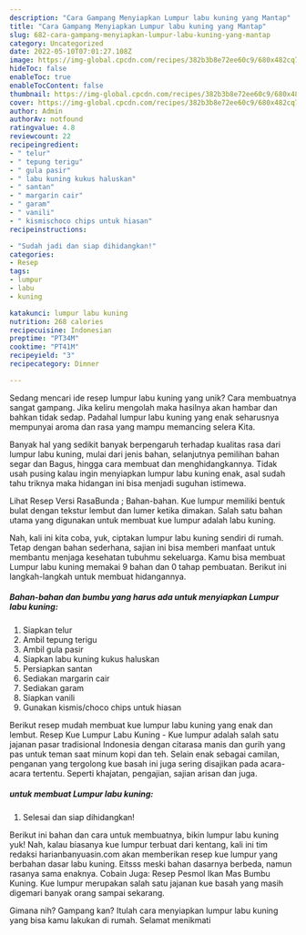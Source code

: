 ```yaml
---
description: "Cara Gampang Menyiapkan Lumpur labu kuning yang Mantap"
title: "Cara Gampang Menyiapkan Lumpur labu kuning yang Mantap"
slug: 682-cara-gampang-menyiapkan-lumpur-labu-kuning-yang-mantap
category: Uncategorized
date: 2022-05-10T07:01:27.108Z
image: https://img-global.cpcdn.com/recipes/382b3b8e72ee60c9/680x482cq70/lumpur-labu-kuning-foto-resep-utama.jpg
hideToc: false
enableToc: true
enableTocContent: false
thumbnail: https://img-global.cpcdn.com/recipes/382b3b8e72ee60c9/680x482cq70/lumpur-labu-kuning-foto-resep-utama.jpg
cover: https://img-global.cpcdn.com/recipes/382b3b8e72ee60c9/680x482cq70/lumpur-labu-kuning-foto-resep-utama.jpg
author: Admin
authorAv: notfound
ratingvalue: 4.8
reviewcount: 22
recipeingredient:
- " telur"
- " tepung terigu"
- " gula pasir"
- " labu kuning kukus haluskan"
- " santan"
- " margarin cair"
- " garam"
- " vanili"
- " kismischoco chips untuk hiasan"
recipeinstructions:

- "Sudah jadi dan siap dihidangkan!"
categories:
- Resep
tags:
- lumpur
- labu
- kuning

katakunci: lumpur labu kuning 
nutrition: 268 calories
recipecuisine: Indonesian
preptime: "PT34M"
cooktime: "PT41M"
recipeyield: "3"
recipecategory: Dinner

---
```





Sedang mencari ide resep lumpur labu kuning yang unik? Cara membuatnya sangat gampang. Jika keliru mengolah maka hasilnya akan hambar dan bahkan tidak sedap. Padahal lumpur labu kuning yang enak seharusnya mempunyai aroma dan rasa yang mampu memancing selera Kita.





Banyak hal yang sedikit banyak berpengaruh terhadap kualitas rasa dari lumpur labu kuning, mulai dari jenis bahan, selanjutnya pemilihan bahan segar dan Bagus, hingga cara membuat dan menghidangkannya. Tidak usah pusing kalau ingin menyiapkan lumpur labu kuning enak,      asal sudah tahu triknya maka hidangan ini bisa menjadi suguhan istimewa.














Lihat Resep Versi RasaBunda ; Bahan-bahan. Kue lumpur memiliki bentuk bulat dengan tekstur lembut dan lumer ketika dimakan. Salah satu bahan utama yang digunakan untuk membuat kue lumpur adalah labu kuning.






Nah, kali ini kita coba, yuk, ciptakan lumpur labu kuning sendiri di rumah. Tetap dengan bahan sederhana, sajian ini bisa memberi manfaat untuk membantu menjaga kesehatan tubuhmu sekeluarga. Kamu bisa membuat Lumpur labu kuning memakai 9 bahan dan 0 tahap pembuatan. Berikut ini langkah-langkah untuk membuat hidangannya.

<!--inarticleads1-->

##### Bahan-bahan dan bumbu yang harus ada untuk menyiapkan Lumpur labu kuning:

1. Siapkan  telur
1. Ambil  tepung terigu
1. Ambil  gula pasir
1. Siapkan  labu kuning kukus haluskan
1. Persiapkan  santan
1. Sediakan  margarin cair
1. Sediakan  garam
1. Siapkan  vanili
1. Gunakan  kismis/choco chips untuk hiasan


Berikut resep mudah membuat kue lumpur labu kuning yang enak dan lembut. Resep Kue Lumpur Labu Kuning - Kue lumpur adalah salah satu jajanan pasar tradisional Indonesia dengan citarasa manis dan gurih yang pas untuk teman saat minum kopi dan teh. Selain enak sebagai camilan, penganan yang tergolong kue basah ini juga sering disajikan pada acara-acara tertentu. Seperti khajatan, pengajian, sajian arisan dan juga. 

<!--inarticleads2-->

#####  untuk membuat Lumpur labu kuning:


1. Selesai dan siap dihidangkan!

Berikut ini bahan dan cara untuk membuatnya, bikin lumpur labu kuning yuk! Nah, kalau biasanya kue lumpur terbuat dari kentang, kali ini tim redaksi harianbanyuasin.com akan memberikan resep kue lumpur yang berbahan dasar labu kuning. Eitsss meski bahan dasarnya berbeda, namun rasanya sama enaknya. Cobain Juga: Resep Pesmol Ikan Mas Bumbu Kuning. Kue lumpur merupakan salah satu jajanan kue basah yang masih digemari banyak orang sampai sekarang. 

Gimana nih? Gampang kan? Itulah cara menyiapkan lumpur labu kuning yang bisa kamu lakukan di rumah. Selamat menikmati
